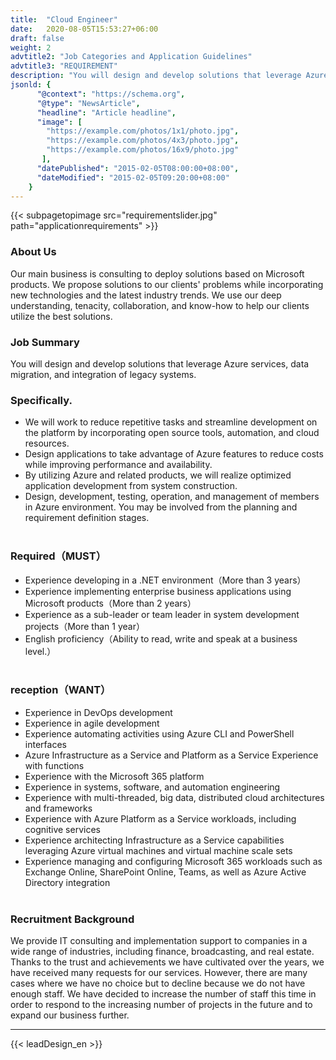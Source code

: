 ```yaml
---
title:  "Cloud Engineer"
date:   2020-08-05T15:53:27+06:00
draft: false
weight: 2
advtitle2: "Job Categories and Application Guidelines"
advtitle3: "REQUIREMENT"
description: "You will design and develop solutions that leverage Azure services, data migration, and integration of legacy systems."
jsonld: {
      "@context": "https://schema.org",
      "@type": "NewsArticle",
      "headline": "Article headline",
      "image": [
        "https://example.com/photos/1x1/photo.jpg",
        "https://example.com/photos/4x3/photo.jpg",
        "https://example.com/photos/16x9/photo.jpg"
       ],
      "datePublished": "2015-02-05T08:00:00+08:00",
      "dateModified": "2015-02-05T09:20:00+08:00"
    }
---
```

{{< subpagetopimage src="requirementslider.jpg" path="applicationrequirements" >}}
### About Us

Our main business is consulting to deploy solutions based on Microsoft products. We propose solutions to our clients' problems while incorporating new technologies and the latest industry trends. We use our deep understanding, tenacity, collaboration, and know-how to help our clients utilize the best solutions.

### Job Summary

You will design and develop solutions that leverage Azure services, data migration, and integration of legacy systems.

### Specifically.

- We will work to reduce repetitive tasks and streamline development on the platform by incorporating open source tools, automation, and cloud resources.
- Design applications to take advantage of Azure features to reduce costs while improving performance and availability.
- By utilizing Azure and related products, we will realize optimized application development from system construction.
- Design, development, testing, operation, and management of members in Azure environment. You may be involved from the planning and requirement definition stages.    
&nbsp;
### Required（MUST）

- Experience developing in a .NET environment（More than 3 years）
- Experience implementing enterprise business applications using Microsoft products（More than 2 years）
- Experience as a sub-leader or team leader in system development projects（More than 1 year）
- English proficiency（Ability to read, write and speak at a business level.）    
&nbsp;

### reception（WANT）

- Experience in DevOps development
- Experience in agile development
- Experience automating activities using Azure CLI and PowerShell interfaces
- Azure Infrastructure as a Service and Platform as a Service Experience with functions
- Experience with the Microsoft 365 platform
- Experience in systems, software, and automation engineering
- Experience with multi-threaded, big data, distributed cloud architectures and frameworks
- Experience with Azure Platform as a Service workloads, including cognitive services
- Experience architecting Infrastructure as a Service capabilities leveraging Azure virtual machines and virtual machine scale sets
- Experience managing and configuring Microsoft 365 workloads such as Exchange Online, SharePoint Online, Teams, as well as Azure Active Directory integration    
&nbsp;

### Recruitment Background

We provide IT consulting and implementation support to companies in a wide range of industries, including finance, broadcasting, and real estate. Thanks to the trust and achievements we have cultivated over the years, we have received many requests for our services. However, there are many cases where we have no choice but to decline because we do not have enough staff. We have decided to increase the number of staff this time in order to respond to the increasing number of projects in the future and to expand our business further.

---

<!-- path of this shortcode:= themes/navigator-hugo/layouts/shortcodes/leadDesign_en.html -->
{{< leadDesign_en >}}

